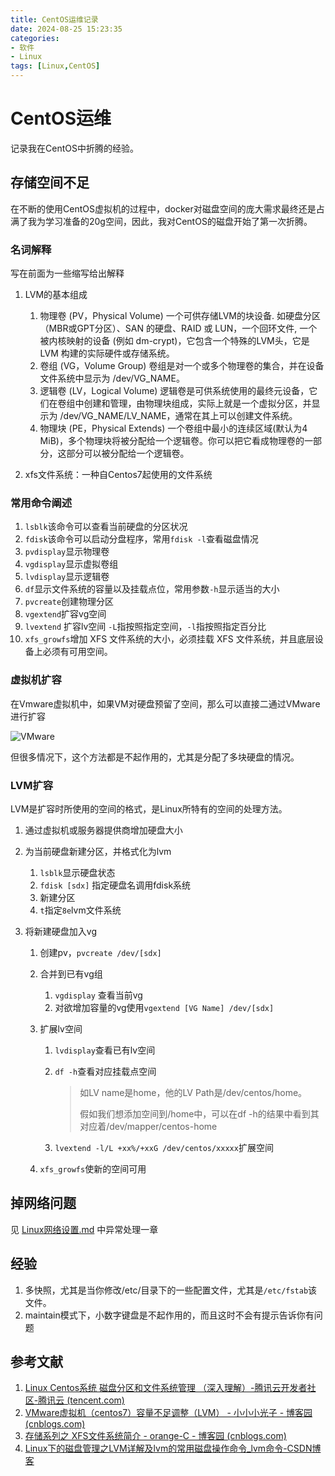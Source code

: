 ```yaml
---
title: CentOS运维记录
date: 2024-08-25 15:23:35
categories: 
- 软件
- Linux
tags: [Linux,CentOS]
---
```

# CentOS运维

记录我在CentOS中折腾的经验。

##  存储空间不足

在不断的使用CentOS虚拟机的过程中，docker对磁盘空间的庞大需求最终还是占满了我为学习准备的20g空间，因此，我对CentOS的磁盘开始了第一次折腾。

<!--more-->

### 名词解释

写在前面为一些缩写给出解释

1. LVM的基本组成
   1. 物理卷 (PV，Physical Volume)
      一个可供存储LVM的块设备. 如硬盘分区（MBR或GPT分区）、SAN 的硬盘、RAID 或 LUN，一个回环文件, 一个被内核映射的设备 (例如 dm-crypt)，它包含一个特殊的LVM头，它是 LVM 构建的实际硬件或存储系统。
   2. 卷组 (VG，Volume Group)
      卷组是对一个或多个物理卷的集合，并在设备文件系统中显示为 /dev/VG_NAME。
   3. 逻辑卷 (LV，Logical Volume)
      逻辑卷是可供系统使用的最终元设备，它们在卷组中创建和管理，由物理块组成，实际上就是一个虚拟分区，并显示为 /dev/VG_NAME/LV_NAME，通常在其上可以创建文件系统。
   4. 物理块 (PE，Physical Extends)
      一个卷组中最小的连续区域(默认为4 MiB)，多个物理块将被分配给一个逻辑卷。你可以把它看成物理卷的一部分，这部分可以被分配给一个逻辑卷。

1. xfs文件系统：一种自Centos7起使用的文件系统

### 常用命令阐述

1. `lsblk`该命令可以查看当前硬盘的分区状况
2. `fdisk`该命令可以启动分盘程序，常用`fdisk -l`查看磁盘情况
3. `pvdisplay`显示物理卷
4. `vgdisplay`显示虚拟卷组
5. `lvdisplay`显示逻辑卷
6. `df`显示文件系统的容量以及挂载点位，常用参数`-h`显示适当的大小
7. `pvcreate`创建物理分区
8. `vgextend`扩容vg空间
9. `lvextend` 扩容lv空间 `-L`指按照指定空间，`-l`指按照指定百分比
10. `xfs_growfs`增加 XFS 文件系统的大小，必须挂载 XFS 文件系统，并且底层设备上必须有可用空间。

### 虚拟机扩容

在Vmware虚拟机中，如果VM对硬盘预留了空间，那么可以直接二通过VMware进行扩容

![VMware](https://s2.loli.net/2024/08/25/JwhxWA1cV8niUu2.png)

但很多情况下，这个方法都是不起作用的，尤其是分配了多块硬盘的情况。

### LVM扩容

LVM是扩容时所使用的空间的格式，是Linux所特有的空间的处理方法。

1. 通过虚拟机或服务器提供商增加硬盘大小

2. 为当前硬盘新建分区，并格式化为lvm

   1. `lsblk`显示硬盘状态
   2. `fdisk [sdx]` 指定硬盘名调用fdisk系统
   3. 新建分区
   4. `t`指定`8e`lvm文件系统

3. 将新建硬盘加入vg

   1. 创建pv，`pvcreate /dev/[sdx]` 

   2. 合并到已有vg组

      1. `vgdisplay` 查看当前vg
      2. 对欲增加容量的vg使用`vgextend [VG Name] /dev/[sdx]`

   3. 扩展lv空间

      1. `lvdisplay`查看已有lv空间

      2. `df -h`查看对应挂载点空间

         > 如LV name是home，他的LV Path是/dev/centos/home。
         >
         > 假如我们想添加空间到/home中，可以在df -h的结果中看到其对应着/dev/mapper/centos-home

      3. `lvextend -l/L +xx%/+xxG /dev/centos/xxxxx`扩展空间

   4. `xfs_growfs`使新的空间可用

## 掉网络问题

见 [Linux网络设置.md](Linux网络设置/article.html) 中异常处理一章

## 经验

1. 多快照，尤其是当你修改/etc/目录下的一些配置文件，尤其是`/etc/fstab`该文件。
2. maintain模式下，小数字键盘是不起作用的，而且这时不会有提示告诉你有问题

## 参考文献

1. [Linux Centos系统 磁盘分区和文件系统管理 （深入理解）-腾讯云开发者社区-腾讯云 (tencent.com)](https://cloud.tencent.com/developer/article/2424136)
1. [VMware虚拟机（centos7）容量不足调整（LVM） - 小小小光子 - 博客园 (cnblogs.com)](https://www.cnblogs.com/lab-zj/p/13474549.html)
1. [存储系列之 XFS文件系统简介 - orange-C - 博客园 (cnblogs.com)](https://www.cnblogs.com/orange-CC/p/12711078.html)
1. [Linux下的磁盘管理之LVM详解及lvm的常用磁盘操作命令_lvm命令-CSDN博客](https://blog.csdn.net/weixin_42915431/article/details/121881054)